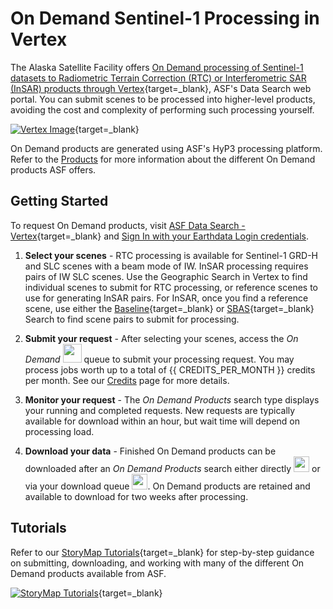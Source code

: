 # On Demand Sentinel-1 Processing in Vertex

The Alaska Satellite Facility offers 
[On Demand processing of Sentinel-1 datasets to Radiometric Terrain Correction (RTC) or Interferometric SAR (InSAR) products through Vertex](https://search.asf.alaska.edu/#/?topic=onDemand "Vertex On Demand Documentation" ){target=_blank}, 
ASF's Data Search web portal. You can submit scenes to be processed into higher-level products, avoiding the 
cost and complexity of performing such processing yourself.

[![Vertex Image](../images/vertex.png "Click to open Vertex in a new tab")](https://search.asf.alaska.edu/ "https://search.asf.alaska.edu" ){target=_blank}

On Demand products are generated using ASF's HyP3 processing platform. Refer to the 
[Products](../products.md "Jump to the Products page of the documentation") for more information about the 
different On Demand products ASF offers. 

## Getting Started

To request On Demand products, visit 
[ASF Data Search - Vertex](https://search.asf.alaska.edu "https://search.asf.alaska.edu" ){target=_blank} 
and [Sign In with your Earthdata Login credentials](authentication.md#authentication-in-vertex).

1. **Select your scenes** - RTC processing is available for Sentinel-1 GRD-H and SLC scenes with a beam mode of IW. 
   InSAR processing requires pairs of IW SLC scenes. Use the Geographic Search in Vertex to find individual scenes to 
   submit for RTC processing, or reference scenes to use for generating InSAR pairs. For InSAR, once you find a 
   reference scene, use either the 
   [Baseline](https://docs.asf.alaska.edu/vertex/baseline/ "Vertex Baseline Documentation" ){target=_blank} 
   or [SBAS](https://docs.asf.alaska.edu/vertex/sbas/ "Vertex SBAS Documentation" ){target=_blank} 
   Search to find scene pairs to submit for processing. 

2. **Submit your request** - After selecting your scenes, access the  *On Demand* 
   <img width="30" src="https://user-images.githubusercontent.com/17994518/95892024-588b9280-0d32-11eb-8734-f1a54a9d2a20.png" /> 
   queue to submit your processing request. You may process jobs worth up to a total of {{ CREDITS_PER_MONTH }} 
   credits per month. See our [Credits](./credits.md) page for more details.

3. **Monitor your request** - The *On Demand Products* search type displays your running and completed requests. 
   New requests are typically available for download within an hour, but wait time will depend on processing load.

4. **Download your data** - Finished On Demand products can be downloaded after an *On Demand Products* search either 
   directly <img width="25" src="https://user-images.githubusercontent.com/17994518/95271858-6ea5ca00-07eb-11eb-9217-a280ca57a5e6.png" /> 
   or via your download queue 
   <img width="25" src="https://user-images.githubusercontent.com/17994518/95271856-6d749d00-07eb-11eb-81d8-365a6221e4f1.png" />. 
   On Demand products are retained and available to download for two weeks after processing.

## Tutorials

Refer to our 
[StoryMap Tutorials](https://asf-daac.maps.arcgis.com/home/index.html "https://asf-daac.maps.arcgis.com/home/index.html" ){target=_blank} 
for step-by-step guidance on submitting, downloading, and working with many of the different On Demand products 
available from ASF.

[![StoryMap Tutorials](../images/story-map-tutorials.png "Click to open ASF AGOL Homepage")](https://asf-daac.maps.arcgis.com/home/index.html "https://asf-daac.maps.arcgis.com/home/index.html" ){target=_blank}